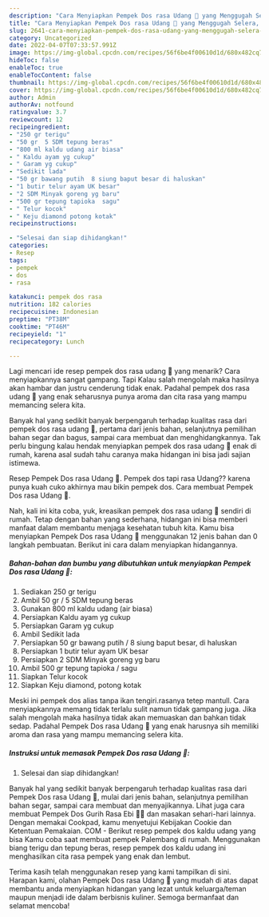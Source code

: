 ```yaml
---
description: "Cara Menyiapkan Pempek Dos rasa Udang 🍤 yang Menggugah Selera, Buat Buka Puasa Enak Banget"
title: "Cara Menyiapkan Pempek Dos rasa Udang 🍤 yang Menggugah Selera, Buat Buka Puasa Enak Banget"
slug: 2641-cara-menyiapkan-pempek-dos-rasa-udang-yang-menggugah-selera-buat-buka-puasa-enak-banget
category: Uncategorized
date: 2022-04-07T07:33:57.991Z
image: https://img-global.cpcdn.com/recipes/56f6be4f00610d1d/680x482cq70/pempek-dos-rasa-udang-foto-resep-utama.jpg
hideToc: false
enableToc: true
enableTocContent: false
thumbnail: https://img-global.cpcdn.com/recipes/56f6be4f00610d1d/680x482cq70/pempek-dos-rasa-udang-foto-resep-utama.jpg
cover: https://img-global.cpcdn.com/recipes/56f6be4f00610d1d/680x482cq70/pempek-dos-rasa-udang-foto-resep-utama.jpg
author: Admin
authorAv: notfound
ratingvalue: 3.7
reviewcount: 12
recipeingredient:
- "250 gr terigu"
- "50 gr  5 SDM tepung beras"
- "800 ml kaldu udang air biasa"
- " Kaldu ayam yg cukup"
- " Garam yg cukup"
- "Sedikit lada"
- "50 gr bawang putih  8 siung baput besar di haluskan"
- "1 butir telur ayam UK besar"
- "2 SDM Minyak goreng yg baru"
- "500 gr tepung tapioka  sagu"
- " Telur kocok"
- " Keju diamond potong kotak"
recipeinstructions:

- "Selesai dan siap dihidangkan!"
categories:
- Resep
tags:
- pempek
- dos
- rasa

katakunci: pempek dos rasa 
nutrition: 182 calories
recipecuisine: Indonesian
preptime: "PT38M"
cooktime: "PT46M"
recipeyield: "1"
recipecategory: Lunch

---
```



Lagi mencari ide resep pempek dos rasa udang 🍤 yang menarik? Cara menyiapkannya sangat gampang. Tapi Kalau salah mengolah maka hasilnya akan hambar dan justru cenderung tidak enak. Padahal pempek dos rasa udang 🍤 yang enak seharusnya punya aroma dan cita rasa yang mampu memancing selera kita.


Banyak hal yang sedikit banyak berpengaruh terhadap kualitas rasa dari pempek dos rasa udang 🍤, pertama dari jenis bahan, selanjutnya pemilihan bahan segar dan bagus, sampai cara membuat dan menghidangkannya. Tak perlu bingung kalau hendak menyiapkan pempek dos rasa udang 🍤 enak di rumah, karena asal sudah tahu caranya maka hidangan ini bisa jadi sajian istimewa.

Resep Pempek Dos rasa Udang 🍤. Pempek dos tapi rasa Udang?? karena punya kuah cuko akhirnya mau bikin pempek dos. Cara membuat Pempek Dos rasa Udang 🍤.


Nah, kali ini kita coba, yuk, kreasikan pempek dos rasa udang 🍤 sendiri di rumah. Tetap dengan bahan yang sederhana, hidangan ini bisa memberi manfaat dalam membantu menjaga kesehatan tubuh kita. Kamu bisa menyiapkan Pempek Dos rasa Udang 🍤 menggunakan 12 jenis bahan dan 0 langkah pembuatan. Berikut ini cara dalam menyiapkan hidangannya.

<!--inarticleads1-->

##### Bahan-bahan dan bumbu yang dibutuhkan untuk menyiapkan Pempek Dos rasa Udang 🍤:

1. Sediakan 250 gr terigu
1. Ambil 50 gr / 5 SDM tepung beras
1. Gunakan 800 ml kaldu udang (air biasa)
1. Persiapkan  Kaldu ayam yg cukup
1. Persiapkan  Garam yg cukup
1. Ambil Sedikit lada
1. Persiapkan 50 gr bawang putih / 8 siung baput besar, di haluskan
1. Persiapkan 1 butir telur ayam UK besar
1. Persiapkan 2 SDM Minyak goreng yg baru
1. Ambil 500 gr tepung tapioka / sagu
1. Siapkan  Telur kocok
1. Siapkan  Keju diamond, potong kotak


Meski ini pempek dos alias tanpa ikan tengiri.rasanya tetep mantull. Cara menyiapkannya memang tidak terlalu sulit namun tidak gampang juga. Jika salah mengolah maka hasilnya tidak akan memuaskan dan bahkan tidak sedap. Padahal Pempek Dos rasa Udang 🍤 yang enak harusnya sih memiliki aroma dan rasa yang mampu memancing selera kita. 

<!--inarticleads2-->

##### Instruksi untuk memasak Pempek Dos rasa Udang 🍤:


1. Selesai dan siap dihidangkan!

Banyak hal yang sedikit banyak berpengaruh terhadap kualitas rasa dari Pempek Dos rasa Udang 🍤, mulai dari jenis bahan, selanjutnya pemilihan bahan segar, sampai cara membuat dan menyajikannya. Lihat juga cara membuat Pempek Dos Gurih Rasa Ebi 🍤😄 dan masakan sehari-hari lainnya. Dengan memakai Cookpad, kamu menyetujui Kebijakan Cookie dan Ketentuan Pemakaian. COM - Berikut resep pempek dos kaldu udang yang bisa Kamu coba saat membuat pempek Palembang di rumah. Menggunakan biang terigu dan tepung beras, resep pempek dos kaldu udang ini menghasilkan cita rasa pempek yang enak dan lembut. 

Terima kasih telah menggunakan resep yang kami tampilkan di sini. Harapan kami, olahan Pempek Dos rasa Udang 🍤 yang mudah di atas dapat membantu anda menyiapkan hidangan yang lezat untuk keluarga/teman maupun menjadi ide dalam berbisnis kuliner. Semoga bermanfaat dan selamat mencoba!
